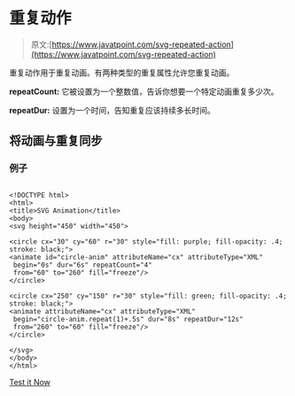 # 重复动作

> 原文:[https://www.javatpoint.com/svg-repeated-action](https://www.javatpoint.com/svg-repeated-action)

重复动作用于重复动画。有两种类型的重复属性允许您重复动画。

**repeatCount:** 它被设置为一个整数值，告诉你想要一个特定动画重复多少次。

**repeatDur:** 设置为一个时间，告知重复应该持续多长时间。

## 将动画与重复同步

### 例子

```

<!DOCTYPE html>
<html>
<title>SVG Animation</title>
<body>
<svg height="450" width="450">

<circle cx="30" cy="60" r="30" style="fill: purple; fill-opacity: .4; stroke: black;">
<animate id="circle-anim" attributeName="cx" attributeType="XML"
 begin="0s" dur="6s" repeatCount="4"
 from="60" to="260" fill="freeze"/>
</circle>

<circle cx="250" cy="150" r="30" style="fill: green; fill-opacity: .4; stroke: black;">
<animate attributeName="cx" attributeType="XML"
 begin="circle-anim.repeat(1)+.5s" dur="8s" repeatDur="12s"
 from="260" to="60" fill="freeze"/>
</circle>

</svg>
</body>
</html>

```

[Test it Now](https://www.javatpoint.com/oprweb/test.jsp?filename=repeatedaction)